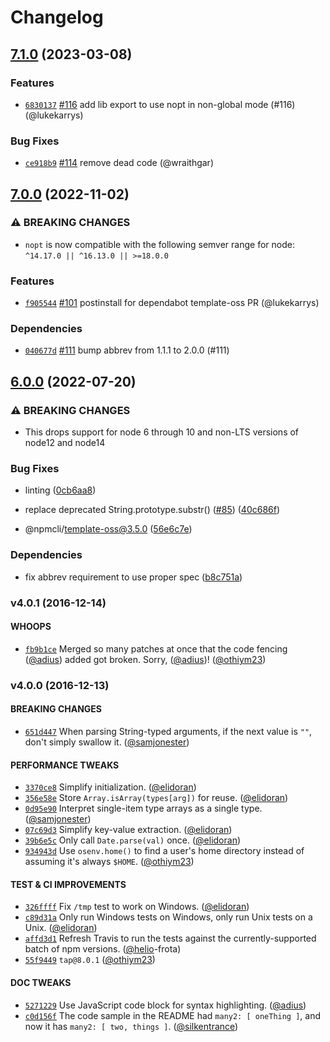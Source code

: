 # Changelog

## [7.1.0](https://github.com/npm/nopt/compare/v7.0.0...v7.1.0) (2023-03-08)

### Features

* [`6830137`](https://github.com/npm/nopt/commit/68301373544fe6a5802360eedd114cacfc3340f7) [#116](https://github.com/npm/nopt/pull/116) add lib export to use nopt in non-global mode (#116) (@lukekarrys)

### Bug Fixes

* [`ce918b9`](https://github.com/npm/nopt/commit/ce918b99911acb85060ef25e600db1bc1c626c2e) [#114](https://github.com/npm/nopt/pull/114) remove dead code (@wraithgar)

## [7.0.0](https://github.com/npm/nopt/compare/v6.0.0...v7.0.0) (2022-11-02)

### ⚠️ BREAKING CHANGES

* `nopt` is now compatible with the following semver range for node: `^14.17.0 || ^16.13.0 || >=18.0.0`

### Features

* [`f905544`](https://github.com/npm/nopt/commit/f9055443d05cf155de44d9cae1fb2d65b3adba10) [#101](https://github.com/npm/nopt/pull/101) postinstall for dependabot template-oss PR (@lukekarrys)

### Dependencies

* [`040677d`](https://github.com/npm/nopt/commit/040677de5492fef5d2c91a180e1e73093d40b951) [#111](https://github.com/npm/nopt/pull/111) bump abbrev from 1.1.1 to 2.0.0 (#111)

## [6.0.0](https://github.com/npm/nopt/compare/v5.0.0...v6.0.0) (2022-07-20)


### ⚠ BREAKING CHANGES

* This drops support for node 6 through 10 and non-LTS versions of node12 and node14

### Bug Fixes

* linting ([0cb6aa8](https://github.com/npm/nopt/commit/0cb6aa835eb07279cb063a68a5a1ec999745cb5b))
* replace deprecated String.prototype.substr() ([#85](https://github.com/npm/nopt/issues/85)) ([40c686f](https://github.com/npm/nopt/commit/40c686faffc600ed6f53c5ef1c3c6e1eaeda7c77))


* @npmcli/template-oss@3.5.0 ([56e6c7e](https://github.com/npm/nopt/commit/56e6c7e158737b590ea97fc1aa1d6837451a389d))


### Dependencies

* fix abbrev requirement to use proper spec ([b8c751a](https://github.com/npm/nopt/commit/b8c751a0763b2f622291040fe92ad9547b22a8a9))

### v4.0.1 (2016-12-14)

#### WHOOPS

* [`fb9b1ce`](https://github.com/npm/nopt/commit/fb9b1ce57b3c69b4f7819015be87719204f77ef6)
  Merged so many patches at once that the code fencing
  ([@adius](https://github.com/adius)) added got broken. Sorry,
  ([@adius](https://github.com/adius))!
  ([@othiym23](https://github.com/othiym23))

### v4.0.0 (2016-12-13)

#### BREAKING CHANGES

* [`651d447`](https://github.com/npm/nopt/commit/651d4473946096d341a480bbe56793de3fc706aa)
  When parsing String-typed arguments, if the next value is `""`, don't simply
  swallow it. ([@samjonester](https://github.com/samjonester))

#### PERFORMANCE TWEAKS

* [`3370ce8`](https://github.com/npm/nopt/commit/3370ce87a7618ba228883861db84ddbcdff252a9)
  Simplify initialization. ([@elidoran](https://github.com/elidoran))
* [`356e58e`](https://github.com/npm/nopt/commit/356e58e3b3b431a4b1af7fd7bdee44c2c0526a09)
  Store `Array.isArray(types[arg])` for reuse.
  ([@elidoran](https://github.com/elidoran))
* [`0d95e90`](https://github.com/npm/nopt/commit/0d95e90515844f266015b56d2c80b94e5d14a07e)
  Interpret single-item type arrays as a single type.
  ([@samjonester](https://github.com/samjonester))
* [`07c69d3`](https://github.com/npm/nopt/commit/07c69d38b5186450941fbb505550becb78a0e925)
  Simplify key-value extraction. ([@elidoran](https://github.com/elidoran))
* [`39b6e5c`](https://github.com/npm/nopt/commit/39b6e5c65ac47f60cd43a1fbeece5cd4c834c254)
  Only call `Date.parse(val)` once. ([@elidoran](https://github.com/elidoran))
* [`934943d`](https://github.com/npm/nopt/commit/934943dffecb55123a2b15959fe2a359319a5dbd)
  Use `osenv.home()` to find a user's home directory instead of assuming it's
  always `$HOME`. ([@othiym23](https://github.com/othiym23))

#### TEST & CI IMPROVEMENTS

* [`326ffff`](https://github.com/npm/nopt/commit/326ffff7f78a00bcd316adecf69075f8a8093619)
  Fix `/tmp` test to work on Windows.
  ([@elidoran](https://github.com/elidoran))
* [`c89d31a`](https://github.com/npm/nopt/commit/c89d31a49d14f2238bc6672db08da697bbc57f1b)
  Only run Windows tests on Windows, only run Unix tests on a Unix.
  ([@elidoran](https://github.com/elidoran))
* [`affd3d1`](https://github.com/npm/nopt/commit/affd3d1d0addffa93006397b2013b18447339366)
  Refresh Travis to run the tests against the currently-supported batch of npm
  versions. ([@helio](https://github.com/helio)-frota)
* [`55f9449`](https://github.com/npm/nopt/commit/55f94497d163ed4d16dd55fd6c4fb95cc440e66d)
  `tap@8.0.1` ([@othiym23](https://github.com/othiym23))

#### DOC TWEAKS

* [`5271229`](https://github.com/npm/nopt/commit/5271229ee7c810217dd51616c086f5d9ab224581)
  Use JavaScript code block for syntax highlighting.
  ([@adius](https://github.com/adius))
* [`c0d156f`](https://github.com/npm/nopt/commit/c0d156f229f9994c5dfcec4a8886eceff7a07682)
  The code sample in the README had `many2: [ oneThing ]`, and now it has
  `many2: [ two, things ]`. ([@silkentrance](https://github.com/silkentrance))
